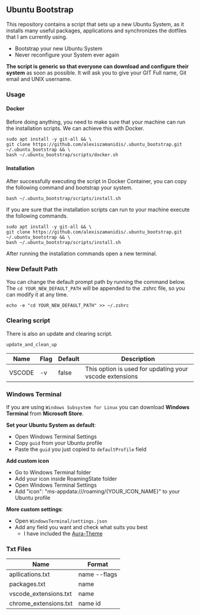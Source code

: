 ## Ubuntu Bootstrap

This repository contains a script that sets up a new Ubuntu System, as it installs many useful packages, applications and synchronizes the dotfiles that I am currently using.

-   Bootstrap your new Ubuntu System
-   Never reconfigure your System ever again

**The script is generic so that everyone can download and configure their system** as soon as possible. It will ask you to give your GIT Full name, Git email and UNIX username.

### Usage

#### Docker

Before doing anything, you need to make sure that your machine can run the installation scripts.
We can achieve this with Docker.

```
sudo apt install -y git-all && \
git clone https://github.com/alexiszamanidis/.ubuntu_bootstrap.git ~/.ubuntu_bootstrap && \
bash ~/.ubuntu_bootstrap/scripts/docker.sh
```

#### Installation

After successfully executing the script in Docker Container, you can copy the following command and
bootstrap your system.

```
bash ~/.ubuntu_bootstrap/scripts/install.sh
```

If you are sure that the installation scripts can run to your machine execute the following commands.

```
sudo apt install -y git-all && \
git clone https://github.com/alexiszamanidis/.ubuntu_bootstrap.git ~/.ubuntu_bootstrap && \
bash ~/.ubuntu_bootstrap/scripts/install.sh
```

After running the installation commands open a new terminal.

### New Default Path

You can change the default prompt path by running the command below. The ``cd YOUR_NEW_DEFAULT_PATH`` will be appended to the .zshrc file, so you can modify it at any time.

```
echo -e "cd YOUR_NEW_DEFAULT_PATH" >> ~/.zshrc
```

### Clearing script

There is also an update and clearing script.

```
update_and_clean_up
```

| Name    | Flag | Default | Description                                             |
| ------- | ---- | ------- | ------------------------------------------------------- |
| VSCODE  | \-v  | false   | This option is used for updating your vscode extensions |

### Windows Terminal

If you are using `Windows Subsystem for Linux` you can download **Windows Terminal** from **Microsoft Store**.

**Set your Ubuntu System as default**:

-   Open Windows Terminal Settings
-   Copy `guid` from your Ubuntu profile
-   Paste the `guid` you just copied to `defaultProfile` field

**Add custom icon**

-   Go to Windows Terminal folder
-   Add your icon inside RoamingState folder
-   Open Windows Terminal Settings
-   Add "icon": "ms-appdata:///roaming/{YOUR_ICON_NAME}" to your Ubuntu profile

**More custom settings**:

-   Open ``WindowsTerminal/settings.json``
-   Add any field you want and check what suits you best
    - I have included the [Aura-Theme](https://github.com/daltonmenezes/aura-theme)

### Txt Files

| Name                  | Format  |
| --------------------- | ---------- |
| apllications.txt      | name --flags |
| packages.txt          | name         |
| vscode_extensions.txt | name         |
| chrome_extensions.txt | name id      |
